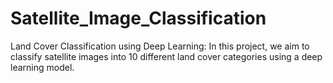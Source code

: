 # Satellite_Image_Classification
Land Cover Classification using Deep Learning: In this project, we aim to classify satellite images into 10 different land cover categories using a deep learning model.
